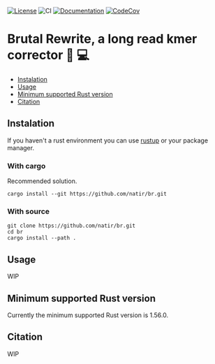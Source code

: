 [![License](https://img.shields.io/badge/license-MIT-green)](https://github.com/natir/br/blob/master/LICENSE)
![CI](https://github.com/natir/br/workflows/CI/badge.svg)
[![Documentation](https://github.com/natir/br/workflows/Documentation/badge.svg)](https://natir.github.io/br/br)
[![CodeCov](https://codecov.io/gh/natir/br/branch/master/graph/badge.svg)](https://codecov.io/gh/natir/br)

# Brutal Rewrite, a long read kmer corrector  🧬 💻

- [Instalation](#instalation)
- [Usage](#usage)
- [Minimum supported Rust version](#minimum-supported-rust-version)
- [Citation](#citation)

## Instalation

If you haven't a rust environment you can use [rustup](https://rustup.rs/) or your package manager.

### With cargo

Recommended solution.

```
cargo install --git https://github.com/natir/br.git
```

### With source

```
git clone https://github.com/natir/br.git
cd br
cargo install --path .
```

## Usage

WIP

## Minimum supported Rust version

Currently the minimum supported Rust version is 1.56.0.

## Citation

WIP
